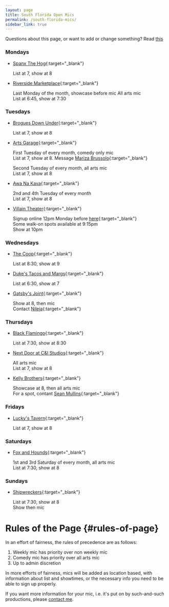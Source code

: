```yaml
---
layout: page
title: South Florida Open Mics
permalink: /south-florida-mics/
sidebar_link: true
---
```

Questions about this page, or want to add or change something? Read [this](#rules-of-page)
### Mondays
* [Spanx The Hog](https://goo.gl/maps/bmRxkxoqnB9uunEW7){:target="_blank"}

   List at 7, show at 8

* [Riverside Marketplace](https://g.page/RiversidePlantation?share){:target="_blank"}

   Last Monday of the month, showcase before mic
   All arts mic  
   List at 6:45, show at 7:30


### Tuesdays
* [Brogues Down Under](https://goo.gl/maps/si99KmtxrLDfVA3S9){:target="_blank"}

   List at 7, show at 8

* [Arts Garage](https://goo.gl/maps/ezaCaRiHiBXRZSfJ9){:target="_blank"}

   First Tuesday of every month, comedy only mic  
   List at 7, show at 8. Message [Mariza Brussolo](https://www.instagram.com/marizabrussolo/){:target="_blank"}

   Second Tuesday of every month, all arts mic  
   List at 7, show at 8

* [Awa Na Kava](https://g.page/AwaNaKava?share){:target="_blank"}

   2nd and 4th Tuesday of every month  
   List at 7, show at 8

* [Villain Theater](https://g.page/villaintheater?share){:target="_blank"}

   Signup online 12pm Monday before [here](https://www.villaintheater.com/openmic){:target="_blank"}  
   Some walk-on spots available at 9:15pm  
   Show at 10pm

### Wednesdays
* [The Coop](https://goo.gl/maps/f1XJEp9AUN4eXzj27){:target="_blank"}

   List at 8:30, show at 9

* [Duke's Tacos and Margs](https://goo.gl/maps/xHvDgy38rN7bKjqC7){:target="_blank"}

   List at 6:30, show at 7

* [Gatsby's Joint](https://g.page/gatsbysjoint?share){:target="_blank"}

   Show at 8, then mic  
   Contact [Nileja](https://www.instagram.com/nilejacomedian/){:target="_blank"}

### Thursdays
* [Black Flamingo](https://g.page/BlackFlamingoBrewingCompany?share){:target="_blank"}

   List at 7:30, show at 8:30

* [Next Door at C&I Studios](https://g.page/nextdoorci?share){:target="_blank"}

   All arts mic  
   List at 7, show at 8

* [Kelly Brothers](https://g.page/kelly-brothers-irish-pub-fl?share){:target="_blank"}

  Showcase at 8, then all arts mic  
  For a spot, contant [Sean Mullins](https://www.instagram.com/seantmullins/){:target="_blank"}

### Fridays
* [Lucky's Tavern](https://g.page/luckystavern?share){:target="_blank"}

   List at 7, show at 8

### Saturdays
* [Fox and Hounds](https://goo.gl/maps/LYnSiCkQ96b1K39r6){:target="_blank"}

   1st and 3rd Saturday of every month, all arts mic  
   List at 7:30, show at 8

### Sundays
* [Shipwreckers](https://goo.gl/maps/erpLKJs64VGJpFnJ6){:target="_blank"}

   List at 7:30, show at 8  
   Show then mic
  




# Rules of the Page {#rules-of-page}
In an effort of fairness, the rules of precedence are as follows: 
1. Weekly mic has priority over non weekly mic
2. Comedy mic has priority over all arts mic
3. Up to admin discretion

In more efforts of fairness, mics will be added as location based,
with information about list and showtimes, or the necessary info you need
to be able to sign up properly. 

If you want more information for your mic, i.e. it's put on by such-and-such productions, please [contact me](mailto:max.haub@gmail.com). 
